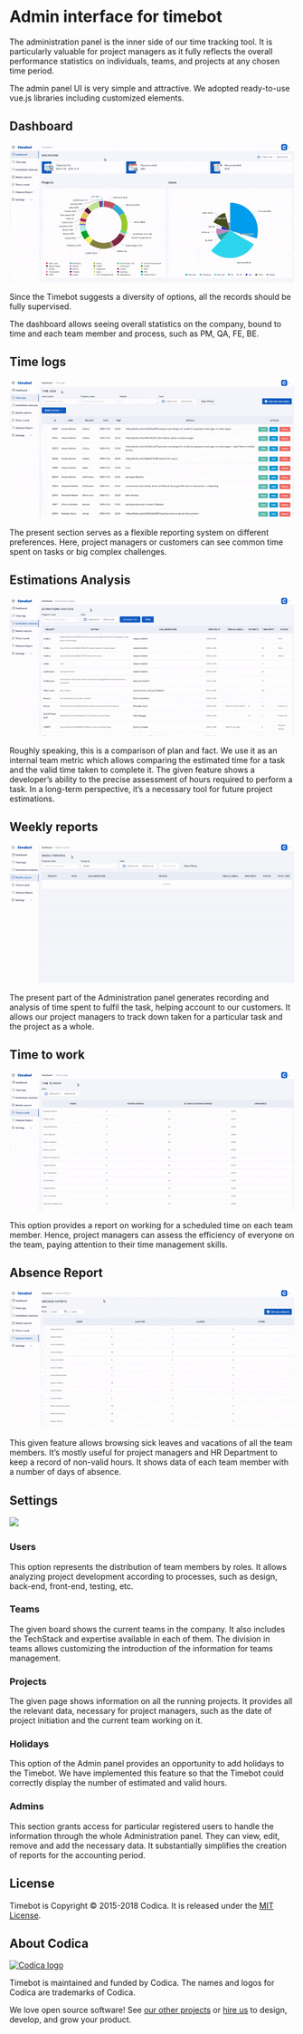 # Admin interface for timebot

The administration panel is the inner side of our time tracking tool. It is particularly valuable for project managers as it fully reflects the overall performance statistics on individuals, teams, and projects at any chosen time period.

The admin panel UI is very simple and attractive. We adopted ready-to-use vue.js libraries including customized elements.

## Dashboard

![](docs/dashboard.gif)

Since the Timebot suggests a diversity of options, all the records should be fully supervised.

The dashboard allows seeing overall statistics on the company, bound to time and each team member and process, such as PM, QA, FE, BE.

## Time logs

![](docs/timelogs.gif)

The present section serves as a flexible reporting system on different preferences. Here, project managers or customers can see common time spent on tasks or big complex challenges.

## Estimations Analysis

![](docs/estimationsanalysis.gif)

Roughly speaking, this is a comparison of plan and fact. We use it as an internal team metric which allows comparing the estimated time for a task and the valid time taken to complete it. The given feature shows a developer’s ability to the precise assessment of hours required to perform a task. In a long-term perspective, it’s a necessary tool for future project estimations.

## Weekly reports

![](docs/weeklyreports.gif)

The present part of the Administration panel generates recording and analysis of time spent to fulfil the task, helping account to our customers. It allows our project managers to track down taken for a particular task and the project as a whole.

## Time to work

![](docs/timetowork.gif)

This option provides a report on working for a scheduled time on each team member. Hence, project managers can assess the efficiency of everyone on the team, paying attention to their time management skills.

## Absence Report

![](docs/absencereport.gif)

This given feature allows browsing sick leaves and vacations of all the team members. It’s mostly useful for project managers and HR Department to keep a record of non-valid hours. It shows data of each team member with a number of days of absence.

## Settings

![](docs/settings.gif)

### Users

This option represents the distribution of team members by roles. It allows analyzing project development according to processes, such as design, back-end, front-end, testing, etc.

### Teams

The given board shows the current teams in the company. It also includes the TechStack and expertise available in each of them. The division in teams allows customizing the introduction of the information for teams management.

### Projects

The given page shows information on all the running projeсts. It provides all the relevant data, necessary for project managers, such as the date of project initiation and the current team working on it.

### Holidays

This option of the Admin panel provides an opportunity to add holidays to the Timebot. We have implemented this feature so that the Timebot could correctly display the number of estimated and valid hours.

### Admins

This section grants access for particular registered users to handle the information through the whole Administration panel. They can view, edit, remove and add the necessary data. It substantially simplifies the creation of reports for the accounting period.

## License
Timebot is Copyright © 2015-2018 Codica. It is released under the [MIT License](https://opensource.org/licenses/MIT).

## About Codica

[![Codica logo](https://www.codica.com/assets/images/logo/logo.svg)](https://www.codica.com)

Timebot is maintained and funded by Codica. The names and logos for Codica are trademarks of Codica.

We love open source software! See [our other projects](https://github.com/codica2) or [hire us](https://www.codica.com/) to design, develop, and grow your product.
